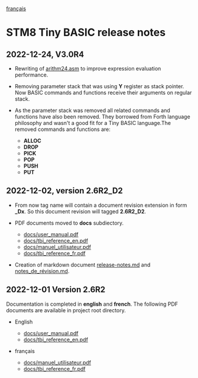 [français](notes_de_révision.md)

# STM8 Tiny BASIC release notes

## 2022-12-24, V3.0R4

* Rewriting of [arithm24.asm](arithm24.asm) to improve expression evaluation performance.

* Removing parameter stack that was using **Y** register as stack pointer. Now BASIC commands and functions receive their arguments on regular stack. 

* As the parameter stack was removed all related commands and functions have also been removed. They borrowed from Forth language philosophy and wasn't a good fit for a Tiny BASIC language.The removed commands and functions are:
    * **ALLOC** 
    * **DROP**
    * **PICK**
    * **POP** 
    * **PUSH**
    * **PUT** 


## 2022-12-02, version 2.6R2_D2

* From now tag name will contain a document revision extension in form **_Dx**. So this document revision will tagged **2.6R2_D2**.  

* PDF documents moved to **docs** subdiectory.
  * [docs/user_manual.pdf](docs/user_manual.pdf)
  * [docs/tbi_reference_en.pdf](docs/tbi_reference_en.pdf)
  * [docs/manuel_utilisateur.pdf](docs/manuel_utilisateur.pdf)
  * [docs/tbi_reference_fr.pdf](docs/tbi_reference_fr.pdf)

* Creation of markdown document [release-notes.md](release-notes.md) and [notes_de_révision.md](notes_de_r%C3%A9vision.md). 

## 2022-12-01 Version 2.6R2

Documentation is completed in **english** and **french**. The following PDF documents are available in project root directory.

* English
  * [docs/user_manual.pdf](docs/user_manual.pdf)
  * [docs/tbi_reference_en.pdf](docs/tbi_reference_en.pdf)

* français
  * [docs/manuel_utilisateur.pdf](docs/manuel_utilisateur.pdf)
  * [docs/tbi_reference_fr.pdf](docs/tbi_reference_fr.pdf)



